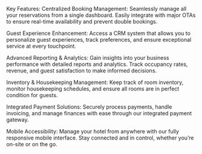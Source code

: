 Key Features:
Centralized Booking Management: Seamlessly manage all your reservations from a single dashboard. Easily integrate with major OTAs to ensure real-time availability and prevent double bookings.

Guest Experience Enhancement: Access a CRM system that allows you to personalize guest experiences, track preferences, and ensure exceptional service at every touchpoint.

Advanced Reporting & Analytics: Gain insights into your business performance with detailed reports and analytics. Track occupancy rates, revenue, and guest satisfaction to make informed decisions.

Inventory & Housekeeping Management: Keep track of room inventory, monitor housekeeping schedules, and ensure all rooms are in perfect condition for guests.

Integrated Payment Solutions: Securely process payments, handle invoicing, and manage finances with ease through our integrated payment gateway.

Mobile Accessibility: Manage your hotel from anywhere with our fully responsive mobile interface. Stay connected and in control, whether you’re on-site or on the go.
